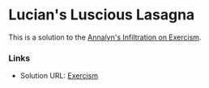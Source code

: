 # Lucian's Luscious Lasagna

This is a solution to the [Annalyn's Infiltration on Exercism](https://exercism.org/tracks/javascript/exercises/annalyns-infiltration). 

### Links

- Solution URL: [Exercism](https://exercism.org/tracks/javascript/exercises/annalyns-infiltration/solutions/vjeanty02)


